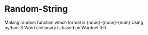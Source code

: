 Random-String
=============

Making random function which format is {noun}-{noun}-{num}
Using python-3
Word dictionary is based on Wordnet 3.0

